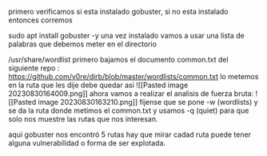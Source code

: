 primero verificamos si esta instalado gobuster, si no esta instalado entonces corremos 

sudo apt install gobuster -y
una vez instalado vamos a usar una lista de palabras que debemos meter en el directorio

/usr/share/wordlist
primero bajamos el documento common.txt del siguiente repo :
https://github.com/v0re/dirb/blob/master/wordlists/common.txt
lo metemos en la ruta que les dije debe quedar asi
![[Pasted image 20230830164009.png]]
ahora vamos a realizar el analisis de fuerza bruta: 
![[Pasted image 20230830163210.png]]
fíjense que se pone -w (wordlists) y se da la ruta donde metimos el common.txt y usamos -q (quiet) para que solo nos muestre las rutas que nos interesan.

aquí gobuster nos encontró 5 rutas
hay que mirar cadad ruta puede tener alguna vulnerabilidad o forma de ser explotada.